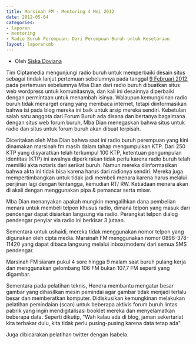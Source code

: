 ```yaml
---
title: Marsinah FM - Mentoring 4 Mei 2012
date: 2012-05-04
categories:
- laporan
- mentoring
- Radio Buruh Perempuan; Dari Perempuan Buruh untuk Kesetaraan
layout: laporancmb
---
```


* Oleh [Siska Doviana](http://wiki.ciptamedia.org/wiki/Siska_Doviana)

Tim Ciptamedia mengunjungi radio buruh untuk memperbaiki desain situs sebagai tindak lanjut pertemuan sebelumnya pada tanggal [9 Februari 2012](http://ciptamedia.org/2012/02/09/ushaidi-alat-bantu-interaksi-untuk-media-komunitas-dan-masyarakat-umum/), pada pertemuan sebelumnya Mba Dian dari radio buruh dibuatkan situs web wordpress untuk komunitasnya, dan kali ini desainnya diperbaiki dengan permintaan untuk menambah isinya. Walaupun kemungkinan radio buruh tidak menarget orang yang membaca internet, tetapi diinformasikan bahwa isi pada blog mereka ini baik untuk arsip mereka sendiri. Kebetulan salah satu anggota dari Forum Buruh ada disana dan bertanya bagaimana dengan situs web forum buruh, Mba Dian menegaskan bahwa situs untuk radio dan situs untuk forum buruh akan dibuat terpisah.

Diceritakan oleh Mba Dian bahwa saat ini radio buruh perempuan yang kini dinamakan marsinah fm masih dalam tahap mengumpulkan KTP. Dari 250 KTP yang disyaratkan telah terkumpul 100 KTP, ketentuan pengumpulan identitas (KTP) ini awalnya diperkirakan tidak perlu karena radio buruh telah memiliki akta notaris dari serikat buruh. Namun mereka diinformasikan bahwa akta ini tidak bisa karena harus dari radionya sendiri. Mereka juga mempertimbangkan untuk tidak jadi membeli menara karena harus melalui perijinan lagi dengan tentangga, kemudian RT/ RW. Ketiadaan menara akan di akali dengan menggunakan pipa & pemancar serta mixer.

Mba Dian menanyakan apakah mungkin mengalihkan dana pembelian menara untuk membeli telpon khusus radio, dimana telpon yang masuk dari pendengar dapat disiarkan langsung via radio. Perangkat telpon dialog pendengar penyiar via radio ini berkisar 3 jutaan.

Sementara untuk ushaidi, mereka tidak menggunakan nomor telpon yang digunakan oleh cipta media. Marsinah FM menggunakan nomor 0896-378-11420 yang dapat dibaca langsung melalui inbox/modem/ dari semua SMS pendengar.

Marsinah FM siaram pukul 4 sore hingga 9 malam saat buruh pulang kerja dan menggunakan gelombang 106 FM bukan 107,7 FM seperti yang digambar.


Sementara pada pelatihan teknis, Hendra membantu mengatur besar gambar yang dihasilkan mesin pemindai agar gambar tidak menjadi terlalu besar dan memberatkan komputer. Didiskusikan kemungkinan melakukan pelatihan pemindaian (scan) untuk beberapa aktivis forum buruh lintas pabrik yang ingin mendigitalisasi booklet mereka dan menyelamatkan beberapa data. Seperti dikutip, "Wah kalau ada di blog, jaman sekertariat kita terbakar dulu, kita tidak perlu pusing-pusing karena data tetap ada".

Juga dibicarakan pelatihan twitter dengan Isabela. 
